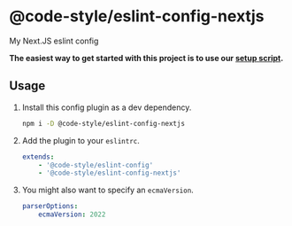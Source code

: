 # @code-style/eslint-config-nextjs

My Next.JS eslint config

**The easiest way to get started with this project is to use our [setup script](https://www.npmjs.com/package/@code-style/create-configs).**

## Usage

1. Install this config plugin as a dev dependency.

    ```sh
    npm i -D @code-style/eslint-config-nextjs
    ```

1. Add the plugin to your `eslintrc`.

    ```yaml
    extends:
        - '@code-style/eslint-config'
        - '@code-style/eslint-config-nextjs'
    ```

1. You might also want to specify an `ecmaVersion`.

    ```yaml
    parserOptions:
        ecmaVersion: 2022
    ```
